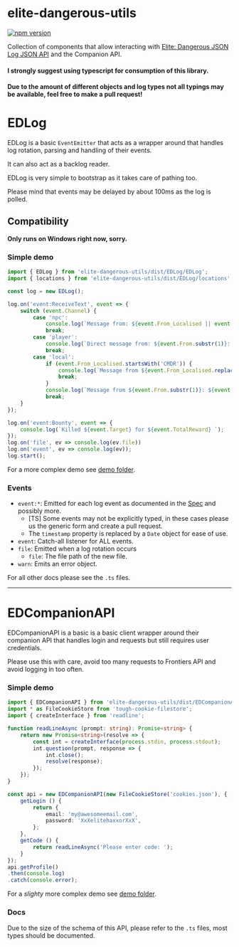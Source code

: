 # elite-dangerous-utils
[![npm version](https://badge.fury.io/js/elite-dangerous-utils.svg)](https://badge.fury.io/js/elite-dangerous-utils)

Collection of components that allow interacting with [Elite: Dangerous JSON Log JSON API](https://forums.frontier.co.uk/attachment.php?attachmentid=112608&d=1477509102])
and the Companion API.

#### I strongly suggest using typescript for consumption of this library.
#### Due to the amount of different objects and log types not all typings may be available, feel free to make a pull request!

# EDLog

EDLog is a basic `EventEmitter` that acts as a wrapper around
that handles log rotation, parsing and handling of their events.

It can also act as a backlog reader.

EDLog is very simple to bootstrap as it takes care of pathing too.

Please mind that events may be delayed by about 100ms as the log is polled.

## Compatibility

**Only runs on Windows right now, sorry.**

### Simple demo
```typescript
import { EDLog } from 'elite-dangerous-utils/dist/EDLog/EDLog';
import { locations } from 'elite-dangerous-utils/dist/EDLog/locations';

const log = new EDLog();

log.on('event:ReceiveText', event => {
    switch (event.Channel) {
        case 'npc':
            console.log(`Message from: ${event.From_Localised || event.From}: ${event.Message_Localised}`);
            break;
        case 'player':
            console.log(`Direct message from: ${event.From.substr(1)}: ${event.Message}`);
            break;
        case 'local':
            if (event.From_Localised.startsWith('CMDR')) {
                console.log(`Message from ${event.From_Localised.replace('Commander ', '')}: ${event.Message}`);
                break;
            }
            console.log(`Message from ${event.From.substr(1)}: ${event.Message}`);
            break;
    }
});

log.on('event:Bounty', event => {
    console.log(`Killed ${event.Target} for ${event.TotalReward} `);
});
log.on('file', ev => console.log(ev.file))
log.on('event', ev => console.log(ev));
log.start();
```

For a more complex demo see [demo folder](demo/EDLog.demo.ts).

### Events

- `event:*`: Emitted for each log event as documented in the [Spec](https://forums.frontier.co.uk/attachment.php?attachmentid=112608&d=1477509102]) and possibly more.
    - [TS] Some events may not be explicitly typed, in these cases please us the generic form and create a pull request.
    - The `timestamp` property is replaced by a `Date` object for ease of use.
- `event`: Catch-all listener for ALL events.
- `file`: Emitted when a log rotation occurs
    - `file`: The file path of the new file.
- `warn`: Emits an error object.

For all other docs please see the `.ts` files.

---

# EDCompanionAPI

EDCompanionAPI is a basic is a basic client wrapper around their companion API that handles login and requests but still requires user credentials.

Please use this with care, avoid too many requests to Frontiers API and avoid logging in too often.

### Simple demo

```typescript
import { EDCompanionAPI } from 'elite-dangerous-utils/dist/EDCompanionAPI';
import * as FileCookieStore from 'tough-cookie-filestore';
import { createInterface } from 'readline';

function readLineAsync (prompt: string): Promise<string> {
    return new Promise<string>(resolve => {
        const int = createInterface(process.stdin, process.stdout);
        int.question(prompt, response => {
            int.close();
            resolve(response);
        });
    });
}

const api = new EDCompanionAPI(new FileCookieStore('cookies.json'), {
    getLogin () {
        return {
            email: 'my@awesomeemail.com',
            password: 'XxXelitehaxxorXxX',
        };
    },
    getCode () {
        return readLineAsync('Please enter code: ');
    }
});
api.getProfile()
.then(console.log)
.catch(console.error);
```

For a _slighty_ more complex demo see [demo folder](demo/EDLog.demo.ts).

### Docs

Due to the size of the schema of this API, please refer to the `.ts` files, most types should be documented.
